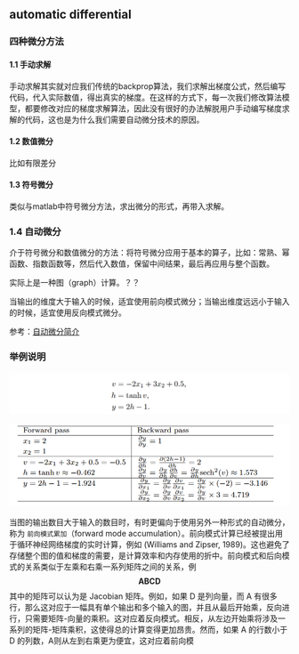 ## automatic differential

### 四种微分方法

#### 1.1 手动求解

手动求解其实就对应我们传统的backprop算法，我们求解出梯度公式，然后编写代码，代入实际数值，得出真实的梯度。在这样的方式下，每一次我们修改算法模型，都要修改对应的梯度求解算法，因此没有很好的办法解脱用户手动编写梯度求解的代码，这也是为什么我们需要自动微分技术的原因。

#### 1.2 数值微分

比如有限差分

#### 1.3 符号微分

类似与matlab中符号微分方法，求出微分的形式，再带入求解。



### 1.4 自动微分

介于符号微分和数值微分的方法：将符号微分应用于基本的算子，比如：常熟、幂函数、指数函数等，然后代入数值，保留中间结果，最后再应用与整个函数。

实际上是一种图（graph）计算。？？



当输出的维度大于输入的时候，适宜使用前向模式微分；当输出维度远远小于输入的时候，适宜使用反向模式微分。

参考：[自动微分简介](https://blog.csdn.net/aws3217150/article/details/70214422)

### 举例说明

![image-20200708150117278](../imags/image-20200708150117278.png)

![image-20200708150133242](../imags/image-20200708150133242.png)



当图的输出数目大于输入的数目时，有时更偏向于使用另外一种形式的自动微分，称为 `前向模式累加`（forward mode accumulation）。前向模式计算已经被提出用于循环神经网络梯度的实时计算，例如 (Williams and Zipser, 1989)。这也避免了存储整个图的值和梯度的需要，是计算效率和内存使用的折中。前向模式和后向模式的关系类似于左乘和右乘一系列矩阵之间的关系，例  
$$
\boldsymbol{ABCD}
$$
其中的矩阵可以认为是 Jacobian 矩阵。例如，如果 D 是列向量，而 A 有很多行，那么这对应于一幅具有单个输出和多个输入的图，并且从最后开始乘，反向进行，只需要矩阵-向量的乘积。这对应着反向模式。相反，从左边开始乘将涉及一系列的矩阵-矩阵乘积，这使得总的计算变得更加昂贵。然而，如果 A 的行数小于 D 的列数，A则从左到右乘更为便宜，这对应着前向模    